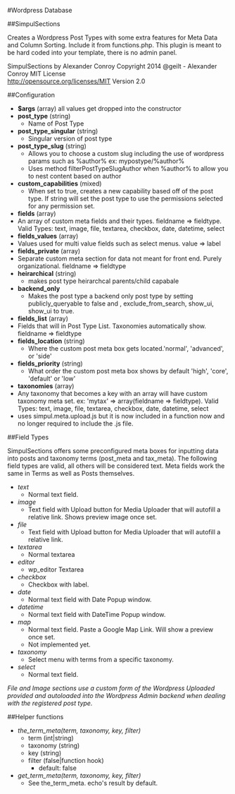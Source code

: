 #Wordpress Database

##SimpulSections

Creates a Wordpress Post Types with some extra features for Meta Data and Column Sorting. Include it from functions.php. This plugin is meant to be hard coded into your template, there is no admin panel. 

SimpulSections by Alexander Conroy
Copyright 2014 @geilt - Alexander Conroy
MIT License  
http://opensource.org/licenses/MIT
Version 2.0

##Configuration

* **$args** (array) all values get dropped into the constructor
* **post_type** (string)
  * Name of Post Type
* **post_type_singular** (string)
  * Singular version of post type
* **post_type_slug** (string)
  * Allows you to choose a custom slug including the use of wordpress params such as %author% ex: mypostype/%author%
  * Uses method filterPostTypeSlugAuthor when %author% to allow you to nest content based on author
* **custom_capabilities** (mixed)
  * When set to true, creates a new capability based off of the post type. If string will set the post type to use the permissions selected for any permission set.
*  **fields** (array)
  * An array of custom meta fields and their types. fieldname => fieldtype. Valid Types: text, image, file, textarea, checkbox, date, datetime, select
*  **fields_values** (array)
  * Values used for multi value fields such as select menus. value => label
*  **fields_private** (array)
  * Separate custom meta section for data not meant for front end. Purely organizational. fieldname => fieldtype
* **heirarchical** (string)
  * makes post type heirarchcal parents/child capabale 
* **backend_only**
  * Makes the post type a backend only post type by setting publicly_queryable to false and ,  exclude_from_search, show_ui, show_ui to true.
*  **fields_list** (array)
  * Fields that will in Post Type List. Taxonomies automatically show. fieldname => fieldtype
* **fields_location** (string)
  * Where the custom post meta box gets located.'normal', 'advanced', or 'side'
* **fields_priority** (string)
  * What order the custom post meta box shows by default 'high', 'core', 'default' or 'low'
*  **taxonomies** (array)
  * Any taxonomy that becomes a key with an array will have custom taxonomy meta set. ex: 'mytax' => array(fieldname => fieldtype). Valid Types: text, image, file, textarea, checkbox, date, datetime, select
  * uses simpul.meta.upload.js but it is now included in a function now and no longer required to include the .js file.

  ##Field Types

  SimpulSections offers some preconfigured meta boxes for inputting data into posts and taxonomy terms (post_meta and tax_meta). The following field types are valid, all others will be considered text. Meta fields work the same in Terms as well as Posts themselves.

* *text*
  * Normal text field.
* *image*
  * Text field with Upload button for Media Uploader that will autofill a relative link. Shows preview image once set.
* *file*
  * Text field with Upload button for Media Uploader that will autofill a relative link.
* *textarea*
  * Normal textarea
* *editor*
  * wp_editor Textarea
* *checkbox*
  * Checkbox with label.
* *date*
  * Normal text field with Date Popup window.
* *datetime*
  * Normal text field with DateTime Popup window.
* *map*
  * Normal text field. Paste a Google Map Link. Will show a preview once set.
  * Not implemented yet.
* *taxonomy*
  * Select menu with terms from a specific taxonomy.
* *select*
  * Normal text field.

*File and Image sections use a custom form of the Wordpress Uploaded provided and autoloaded into the Wordpress Admin backend when dealing with the registered post type.*

##Helper functions

* *the_term_meta(term, taxonomy, key, filter)*
  * term (int|string)
  * taxonomy (string)
  * key (string)
  * filter (false|function hook)
    * default: false
* *get_term_meta(term, taxonomy, key, filter)*
  * See the_term_meta. echo's result by default.